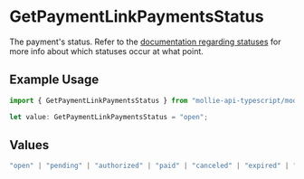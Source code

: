 # GetPaymentLinkPaymentsStatus

The payment's status. Refer to the [documentation regarding statuses](https://docs.mollie.com/docs/status-change#/) for more info about which
statuses occur at what point.

## Example Usage

```typescript
import { GetPaymentLinkPaymentsStatus } from "mollie-api-typescript/models/operations";

let value: GetPaymentLinkPaymentsStatus = "open";
```

## Values

```typescript
"open" | "pending" | "authorized" | "paid" | "canceled" | "expired" | "failed"
```